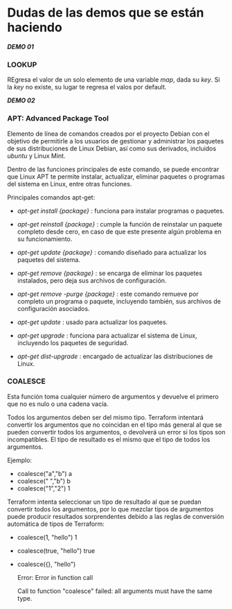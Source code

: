 #                   Dudas de las demos que se están haciendo

***DEMO 01***
### LOOKUP

REgresa el valor de un solo elemento de una variable *map*, dada su *key*. Si la *key* no existe, su lugar te regresa el valos por default.


***DEMO 02***
### APT: Advanced Package Tool
 
Elemento de línea de comandos creados por el proyecto Debian con el objetivo de permitirle a los usuarios de gestionar y administrar los paquetes de sus distribuciones de Linux Debian, así como sus derivados, incluidos *ubuntu* y Linux Mint.

Dentro de las funciones principales de este comando, se puede encontrar que Linux APT te permite instalar, actualizar, eliminar paquetes o programas del sistema en Linux, entre otras funciones.

Principales comandos apt-get:

- *apt-get install {package}* : funciona para instalar programas o paquetes.

- *apt-get reinstall {package}* : cumple la función de reinstalar un paquete completo desde cero, en caso de que este presente algún problema en su funcionamiento.

- *apt-get update {package}* : comando diseñado para actualizar los paquetes del sistema.

- *apt-get remove {package}* : se encarga de eliminar los paquetes instalados, pero deja sus archivos de configuración.

- *apt-get remove -purge {package}* : este comando remueve por completo un programa o paquete, incluyendo también, sus archivos de configuración asociados.

- *apt-get update* : usado para actualizar los paquetes.

- *apt-get upgrade* : funciona para actualizar el sistema de Linux, incluyendo los paquetes de seguridad.

- *apt-get dist-upgrade* : encargado de actualizar las distribuciones de Linux.


### COALESCE

Esta función toma cualquier número de argumentos y devuelve el primero que no es nulo o una cadena vacía.

Todos los argumentos deben ser del mismo tipo. Terraform intentará convertir los argumentos que no coincidan en el tipo más general al que se pueden convertir todos los argumentos, o devolverá un error si los tipos son incompatibles. El tipo de resultado es el mismo que el tipo de todos los argumentos.

Ejemplo:

- coalesce("a","b") 
    a
- coalesce(" ","b")
    b
- coalesce("1","2")
    1

Terraform intenta seleccionar un tipo de resultado al que se puedan convertir todos los argumentos, por lo que mezclar tipos de argumentos puede producir resultados sorprendentes debido a las reglas de conversión automática de tipos de Terraform:

- coalesce(1, "hello")
    1
- coalesce(true, "hello")
    true
- coalesce({}, "hello")

    Error: Error in function call

    Call to function "coalesce" failed: all arguments must have the same type.
